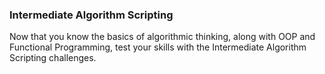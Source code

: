 ### Intermediate Algorithm Scripting

Now that you know the basics of algorithmic thinking, along with OOP and Functional Programming, test your skills with the Intermediate Algorithm Scripting challenges.
